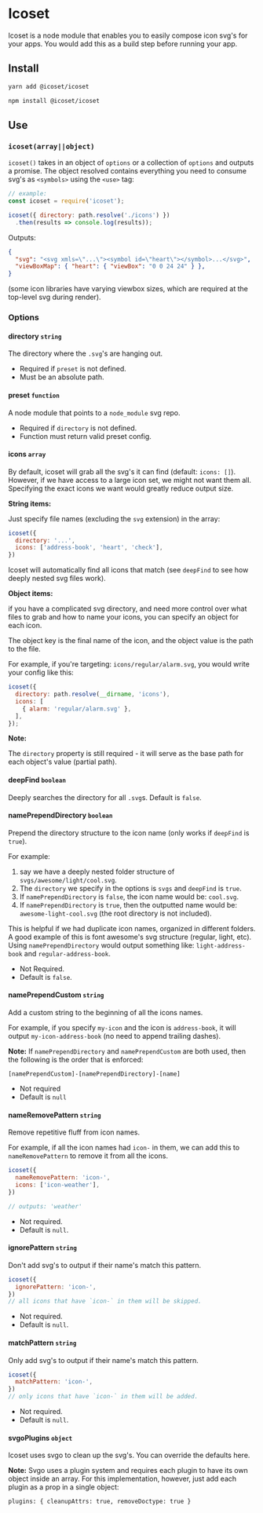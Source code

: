 # Icoset

Icoset is a node module that enables you to easily compose icon svg's for your apps.
You would add this as a build step before running your app.

## Install

```bash
yarn add @icoset/icoset
```
```bash
npm install @icoset/icoset
```

## Use

### `icoset(array||object)`

`icoset()` takes in an object of `options` or a collection of `options` and outputs
a promise. The object resolved contains everything you need to consume svg's as
`<symbols>` using the `<use>` tag:

```javascript
// example:
const icoset = require('icoset');

icoset({ directory: path.resolve('./icons') })
  .then(results => console.log(results));
```

Outputs:

```json
{
  "svg": "<svg xmls=\"...\"><symbol id=\"heart\"></symbol>...</svg>",
  "viewBoxMap": { "heart": { "viewBox": "0 0 24 24" } },
}
```

(some icon libraries have varying viewbox sizes, which are required at the top-level
svg during render).

### Options

#### directory `string`

The directory where the `.svg`'s are hanging out.

- Required if `preset` is not defined.
- Must be an absolute path.

#### preset `function`

A node module that points to a `node_module` svg repo.

- Required if `directory` is not defined.
- Function must return valid preset config.

#### icons `array`

By default, icoset will grab all the svg's it can find (default: `icons: []`). However,
if we have access to a large icon set, we might not want them all. Specifying the
exact icons we want would greatly reduce output size.

**String items:**

Just specify file names (excluding the `svg` extension) in the array:

```javascript
icoset({
  directory: '...',
  icons: ['address-book', 'heart', 'check'],
})
```

Icoset will automatically find all icons that match (see `deepFind` to see how
deeply nested svg files work).

**Object items:**

if you have a complicated svg directory, and need more control over what files
to grab and how to name your icons, you can specify an object for each icon.

The object key is the final name of the icon, and the object value is the
path to the file.

For example, if you're targeting: `icons/regular/alarm.svg`, you would write
your config like this:

```javascript
icoset({
  directory: path.resolve(__dirname, 'icons'),
  icons: [
    { alarm: 'regular/alarm.svg' },
  ],
});
```

**Note:**

The `directory` property is still required - it will serve as the base path
for each object's value (partial path).

#### deepFind `boolean`

Deeply searches the directory for all `.svg`s. Default is `false`.

#### namePrependDirectory `boolean`

Prepend the directory structure to the icon name (only works if `deepFind` is `true`).

For example:

1. say we have a deeply nested folder structure of `svgs/awesome/light/cool.svg`.
2. The `directory` we specify in the options is `svgs` and `deepFind` is `true`.
3. If `namePrependDirectory` is `false`, the icon name would be: `cool.svg`.
4. If `namePrependDirectory` is `true`, then the outputted name would be:
`awesome-light-cool.svg` (the root directory is not included).

This is helpful if we had duplicate icon names, organized in different folders. A good 
example of this is font awesome's svg structure (regular, light, etc). Using
`namePrependDirectory` would output something like: `light-address-book` and
`regular-address-book`.

- Not Required.
- Default is `false`.

#### namePrependCustom `string`

Add a custom string to the beginning of all the icons names.

For example, if you specify `my-icon` and the icon is `address-book`, it will
output `my-icon-address-book` (no need to append trailing dashes).

**Note:** If `namePrependDirectory` and `namePrependCustom` are both used,
then the following is the order that is enforced:

```
[namePrependCustom]-[namePrependDirectory]-[name]
```

- Not required
- Default is `null`

#### nameRemovePattern `string`

Remove repetitive fluff from icon names.

For example, if all the icon names had `icon-` in them, we can add this to
`nameRemovePattern` to remove it from all the icons.

```javascript
icoset({
  nameRemovePattern: 'icon-',
  icons: ['icon-weather'],
})

// outputs: 'weather'
```

- Not required.
- Default is `null`.

#### ignorePattern `string`

Don't add svg's to output if their name's match this pattern.

```javascript
icoset({
  ignorePattern: 'icon-',
})
// all icons that have `icon-` in them will be skipped.
```

- Not required.
- Default is `null`.

#### matchPattern `string`

Only add svg's to output if their name's match this pattern.

```javascript
icoset({
  matchPattern: 'icon-',
})
// only icons that have `icon-` in them will be added.
```

- Not required.
- Default is `null`.

#### svgoPlugins `object`

Icoset uses svgo to clean up the svg's. You can override the defaults here.

**Note:** Svgo uses a plugin system and requires each plugin to have its own
object inside an array. For this implementation, however, just add each plugin
as a prop in a single object:

```
plugins: { cleanupAttrs: true, removeDoctype: true }
```

